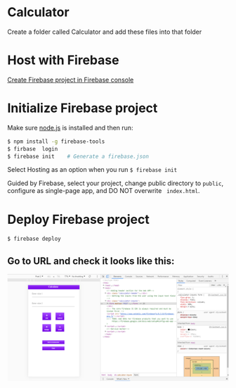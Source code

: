 # Calculator
Create a folder called Calculator and add these files into that folder 

# Host with Firebase
[Create Firebase project in Firebase console](https://firebase.google.com/docs/web/setup)

# Initialize Firebase project
Make sure [node.js](https://nodejs.org/en/) is installed and then run:

```bash
$ npm install -g firebase-tools
$ firbase  login
$ firebase init    # Generate a firebase.json 
```
Select Hosting as an option when you run 
``` $ firebase init ```

Guided by Firebase, select your project, change public directory to ``` public ```,
configure as single-page app, and DO NOT overwrite ``` index.html```.

# Deploy Firebase project

```bash
$ firebase deploy
```

## Go to URL and check it looks like this:

![Calculator](https://github.com/naidupushpanjali/Assignment/blob/master/Calculator.png)


